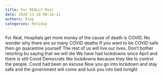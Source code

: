 ```yaml
---
title: For REALLY Real
date: 2020-11-28 08:16:11
authors: Ripp
categories: Holiday
---
```


 For Real,
Hospitals get more money of the cause of death is COVID.  No wonder why there are so many COVID deaths 
If you want to be COVID safe then go quarantine yourself 
The rest of us will live our lives.   Don’t bother retorting bu saying that we will die 
We have had lockdowns since April and there is still Covid
Democrats like lockdowns because they like to control the people. Covid had been an excuse
Now you go into lockdown and stay safe and the government will come and tuck you into bed tonight